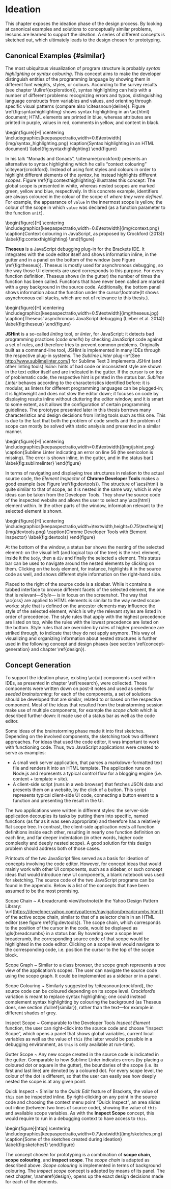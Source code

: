 # Ideation

This chapter exposes the ideation phase of the design process. By looking at canonical examples and solutions to conceptually similar problems, lessons are learned to support the ideation. A series of different concepts is sketched out, which ultimately leads to the design chosen for prototyping.

## Canonical Examples {#similar}

The most ubiquitous visualization of program structure is probably *syntax highlighting* or *syntax colouring*. This concept aims to make the developer distinguish entities of the programming language by showing them in different font weights, styles, or colours. According to the survey results (see chapter \fullref{exploration}), syntax highlighting can help with a number of different problems: recognizing errors and typos, distinguishing language constructs from variables and values, and orienting through specific visual patterns (compare also \citeasnoun{deline}). Figure \ref{fig:syntaxhighlighting} shows syntax highlighting in an \ac{html} document; HTML elements are printed in blue, whereas attributes are printed in purple, values in red, comments in yellow, and content in black.

\begin{figure}[H]
\centering
\includegraphics[keepaspectratio,width=0.6\textwidth]{img/syntax_highlighting.png}
\caption{Syntax highlighting in an HTML document}
\label{fig:syntaxhighlighting}
\end{figure}

In his talk “Monads and Gonads”, \citename{crockford} presents an alternative to syntax highlighting which he calls “context colouring” \citeyear{crockford}. Instead of using font styles and colours in order to highlight different elements of the *syntax*, he instead highlights different *scopes*. Figure \ref{fig:contexthighlighting} illustrates this concept: The global scope is presented in white, whereas nested scopes are marked green, yellow and blue, respectively. In this concrete example, identifiers are always coloured in the colour of the scope of *where they were defined*. For example, the appearance of `value` in the innermost scope is yellow, the colour of the scope in which `value` was declared (as a function parameter to the function `unit`).

\begin{figure}[H]
\centering
\includegraphics[keepaspectratio,width=0.6\textwidth]{img/context.png}
\caption{Context colouring in JavaScript, as proposed by Crockford (2013)}
\label{fig:contexthighlighting}
\end{figure}

**Theseus** is a JavaScript debugging plug-in for the Brackets IDE. It integrates with the code editor itself and shows information inline, in the gutter and in a panel on the bottom of the window (see Figure \ref{fig:theseus}). Theseus is mostly used for asynchronous debugging, so the way those UI elements are used corresponds to this purpose. For every function definition, Theseus shows (in the gutter) the number of times the function has been called. Functions that have never been called are marked with a grey background in the source code. Additionally, the bottom panel shows information about the function under the cursor\footnote{It shows asynchronous call stacks, which are not of relevance to this thesis.}.

\begin{figure}[H]
\centering
\includegraphics[keepaspectratio,width=0.5\textwidth]{img/theseus.jpg}
\caption{Theseus’ asynchronous JavaScript debugging (Lieber et al. 2014)}
\label{fig:theseus}
\end{figure}


**JSHint** is a so-called *linting* tool, or *linter*, for JavaScript: it detects bad programming practices (*code smells*) by checking JavaScript code against a set of rules, and therefore tries to prevent common problems. Originally built as a command-line tool, JSHint is implemented in many IDEs through the respective plug-in systems. The *Sublime Linter* plug-in^[See <http://www.sublimelinter.com/>] for Sublime Text 3 implements JSHint (and other linting tools) *inline*: hints of bad code or inconsistent style are shown in the text editor itself and are indicated in the gutter. If the cursor is on top of problematic code, the respective hint is printed in the status bar. *Sublime Linter* behaves according to the characteristics identified before: it is modular, as linters for different programming languages can be plugged-in; it is lightweight and does not slow the editor down; it focuses on code by displaying results inline without cluttering the editor window; and it is smart to some extent, as it allows the configuration of certain programming guidelines. The prototype presented later in this thesis borrows many characteristics and design decisions from linting tools such as this one. This is due to the fact that both the problem of code smells and the problem of scope can mostly be solved with static analysis and presented in a similar manner.

\begin{figure}[H]
\centering
\includegraphics[keepaspectratio,width=0.6\textwidth]{img/jshint.png}
\caption{Sublime Linter indicating an error on line 56 (the semicolon is missing). The error is shown inline, in the gutter, and in the status bar.}
\label{fig:sublimelinter}
\end{figure}

In terms of navigating and displaying tree structures in relation to the actual source code, the *Element Inspector* of **Chrome Developer Tools** makes a good example (see Figure \ref{fig:devtools}). The structure of \acs{html} is quite similar to that of scope, as it is nested in the same way, which is why ideas can be taken from the Developer Tools. They show the source code of the inspected website and allows the user to select any \acs{html} element within. In the other parts of the window, information relevant to the selected element is shown.

\begin{figure}[H]
\centering
\includegraphics[keepaspectratio,width=\textwidth,height=0.75\textheight]{img/devtools.png}
\caption{Chrome Developer Tools with Element Inspector}
\label{fig:devtools}
\end{figure}

At the bottom of the window, a status bar shows the nesting of the selected element: on the visual left (and logical top of the tree) is the `html` element, inside it the `body`, then a `div` and finally the selected `a` element. This status bar can be used to navigate around the nested elements by clicking on them. Clicking on the `body` element, for instance, highlights it in the source code as well, and shows different style information on the right-hand side.

Placed to the right of the source code is a sidebar. While it contains a tabbed interface to browse different facets of the selected element, the one that is relevant—*Style*— is in focus on the screenshot. The way that \ac{css} are applied to HTML elements is similar to the way nested scope works: style that is defined on the ancestor elements may influence the style of the selected element, which is why the relevant styles are listed in order of precedence. The style rules that apply with the highest precedence are listed on top, while the rules with the lowest precedence are listed on the bottom. Style rules that are overriden by rules of higher precedence are striked through, to indicate that they do not apply anymore. This way of visualizing and organizing information about nested structures is further used in the following concept and design phases (see section \ref{concept-generation} and chapter \ref{design}).

## Concept Generation

To support the ideation phase, existing \ac{ui} components used within IDEs, as presented in chapter \ref{research}, were collected. Those components were written down on post-it notes and used as seeds for *seeded brainstorming*: for each of the components, a set of solutions should be developed that are similar, related to or based on the respective component. Most of the ideas that resulted from the brainstorming session make use of multiple components, for example the *scope chain* which is described further down: it made use of a status bar as well as the code editor.

Some ideas of the brainstorming phase made it into first sketches. Depending on the involved components, the sketching took two different approaches. For ideas that used the code editor, it was important to work with functioning code. Thus, two JavaScript applications were created to serve as examples:

* A small web server application, that parses a markdown-formatted text file and renders it into an HTML template. The application runs on Node.js and represents a typical control flow for a blogging engine (i.e. content + template = site).
* A client-side script (runs in a web browser) that fetches JSON data and presents them on a website, by the click of a button. This script represents typical client-side UI code, connecting a button event to a function and presenting the result in the UI.

The two applications were written in different styles: the server-side application decouples its tasks by putting them into specific, named functions (as far as it was seen appropriate) and therefore has a relatively flat scope tree. In contrast, the client-side application nests all function definitions inside each other, resulting in nearly one function definition on each line, and far deeper indentation (in other words, higher code complexity and deeply nested scope). A good solution for this design problem should address both of those cases.

Printouts of the two JavaScript files served as a basis for ideation of concepts involving the code editor. However, for concept ideas that would mainly work with other UI components, such as a sidebar, or such concept ideas that would introduce new UI components, a blank notebook was used for sketching. The source code of the two JavaScript programs can be found in the appendix. Below is a list of the concepts that have been assumed to be the most promising.

Scope Chain
  ~ A breadcrumb view\footnote{In the Yahoo Design Pattern Library: \url{https://developer.yahoo.com/ypatterns/navigation/breadcrumbs.html}} of the active scope chain, similar to that of a selector chain in an HTML editor (see figure \ref{fig:devtools}). The scope chain, which corresponds to the position of the cursor in the code, would be displayed as \gls{breadcrumbs} in a status bar. By hovering over a scope level breadcrumb, the corresponding source code of that scope would be highlighted in the code editor. Clicking on a scope level would navigate to the corresponding code, i.e. position the cursor to the top of the scope block.

Scope Graph
  ~ Similar to a class browser, the scope graph represents a tree view of the application’s scopes. The user can navigate the source code using the scope graph. It could be implemented as a sidebar or in a panel.

Scope Colouring
  ~ Similarly suggested by \citeasnoun{crockford}, the source code can be coloured depending on its scope level. Crockford’s variation is meant to replace syntax highlighting; one could instead complement syntax highlighting by colouring the background (as Theseus does, see section \fullref{similar}), rather than the text—for example in different shades of grey.

Inspect Scope
  ~ Comparable to the Developer Tools *Inspect Element* function, the user can right-click into the source code and choose “Inspect Scope”, which opens a panel that shows global variables, current local variables as well as the value of `this` (the latter would be possible in a debugging environment, as `this` is only available at run-time).

Gutter Scope
  ~ Any new scope created in the source code is indicated in the gutter. Comparable to how Sublime Linter indicates errors (by placing a coloured dot or square in the gutter), the boundaries of the scope (i.e. its first and last line) are denoted by a coloured dot. For every scope level, the colour of the dot is different, so that the user can easily see how deeply nested the scope is at any given point.

Quick Inspect
  ~ Similar to the *Quick Edit* feature of Brackets, the value of `this` can be inspected inline. By right-clicking on any point in the source code and choosing the context menu point “Quick Inspect”, an area slides out inline (between two lines of source code), showing the value of `this` and available scope variables. As with the **Inspect Scope** concept, this would require to run in a debugging context to have access to `this`.

\begin{figure}[htbp]
\centering
\includegraphics[keepaspectratio,width=0.7\textwidth]{img/sketches.png}
\caption{Some of the sketches created during ideation}
\label{fig:sketches1}
\end{figure}

The concept chosen for prototyping is a combination of **scope chain**, **scope colouring**, and **inspect scope**. The *scope chain* is adapted as described above. *Scope colouring* is implemented in terms of background colouring. The *inspect scope* concept is adapted by means of its panel. The next chapter, \nameref{design}, opens up the exact design decisions made for each of the elements.


